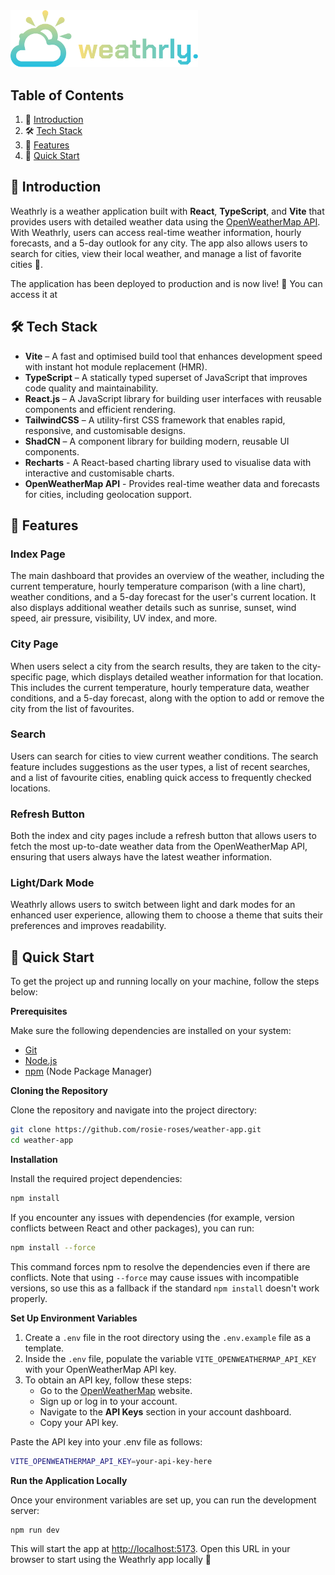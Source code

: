 <img src="./public/logo-dark.svg" alt="logo" width="300"> 

## <a name="table">Table of Contents</a>

1. 📝 [Introduction](#introduction)
2. 🛠️ [Tech Stack](#tech-stack)
3. 🔮 [Features](#features)
5. 🚀 [Quick Start](#quick-start)

## <a name="introduction">📝 Introduction</a>

Weathrly is a weather application built with **React**, **TypeScript**, and **Vite** that provides users with detailed weather data using the [OpenWeatherMap API](https://openweathermap.org/api). With Weathrly, users can access real-time weather information, hourly forecasts, and a 5-day outlook for any city. The app also allows users to search for cities, view their local weather, and manage a list of favorite cities 🌟.

The application has been deployed to production and is now live! 🎉 You can access it at []()

## <a name="tech-stack">🛠️ Tech Stack</a>

- **Vite** – A fast and optimised build tool that enhances development speed with instant hot module replacement (HMR).
- **TypeScript** – A statically typed superset of JavaScript that improves code quality and maintainability.
- **React.js** – A JavaScript library for building user interfaces with reusable components and efficient rendering.
- **TailwindCSS** – A utility-first CSS framework that enables rapid, responsive, and customisable designs.
- **ShadCN** – A component library for building modern, reusable UI components.
- **Recharts** - A React-based charting library used to visualise data with interactive and customisable charts.
- **OpenWeatherMap API** - Provides real-time weather data and forecasts for cities, including geolocation support.

## <a name="features">🔮 Features</a>

### Index Page
The main dashboard that provides an overview of the weather, including the current temperature, hourly temperature comparison (with a line chart), weather conditions, and a 5-day forecast for the user's current location. It also displays additional weather details such as sunrise, sunset, wind speed, air pressure, visibility, UV index, and more.

### City Page
When users select a city from the search results, they are taken to the city-specific page, which displays detailed weather information for that location. This includes the current temperature, hourly temperature data, weather conditions, and a 5-day forecast, along with the option to add or remove the city from the list of favourites.

### Search
Users can search for cities to view current weather conditions. The search feature includes suggestions as the user types, a list of recent searches, and a list of favourite cities, enabling quick access to frequently checked locations.

### Refresh Button
Both the index and city pages include a refresh button that allows users to fetch the most up-to-date weather data from the OpenWeatherMap API, ensuring that users always have the latest weather information.


### Light/Dark Mode
Weathrly allows users to switch between light and dark modes for an enhanced user experience, allowing them to choose a theme that suits their preferences and improves readability.

## <a name="quick-start">🚀 Quick Start</a>

To get the project up and running locally on your machine, follow the steps below:

**Prerequisites**

Make sure the following dependencies are installed on your system:

- [Git](https://git-scm.com/)
- [Node.js](https://nodejs.org/en)
- [npm](https://www.npmjs.com/) (Node Package Manager)

**Cloning the Repository**

Clone the repository and navigate into the project directory:

```bash
git clone https://github.com/rosie-roses/weather-app.git
cd weather-app
```

**Installation**

Install the required project dependencies:

```bash
npm install
```

If you encounter any issues with dependencies (for example, version conflicts between React and other packages), you can run:

```bash
npm install --force
```

This command forces npm to resolve the dependencies even if there are conflicts. Note that using ```--force``` may cause issues with incompatible versions, so use this as a fallback if the standard ```npm install``` doesn't work properly.

**Set Up Environment Variables**

1. Create a ```.env``` file in the root directory using the ```.env.example``` file as a template.
2. Inside the ```.env``` file, populate the variable ```VITE_OPENWEATHERMAP_API_KEY``` with your OpenWeatherMap API key.
3. To obtain an API key, follow these steps:
    - Go to the [OpenWeatherMap](https://openweathermap.org/) website.
    - Sign up or log in to your account.
    - Navigate to the **API Keys** section in your account dashboard.
    - Copy your API key.

Paste the API key into your .env file as follows:
```bash
VITE_OPENWEATHERMAP_API_KEY=your-api-key-here
```

**Run the Application Locally**

Once your environment variables are set up, you can run the development server:

```bash
npm run dev
```

This will start the app at [http://localhost:5173](http://localhost:5173). Open this URL in your browser to start using the Weathrly app locally  💖